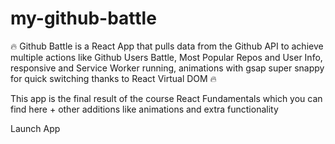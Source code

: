 # my-github-battle

🔥 Github Battle is a React App that pulls data from the Github API to achieve multiple actions like Github Users Battle, Most Popular Repos and User Info, responsive and Service Worker running, animations with gsap super snappy for quick switching thanks to React Virtual DOM 🔥

This app is the final result of the course React Fundamentals which you can find here + other additions like animations and extra functionality

Launch App
